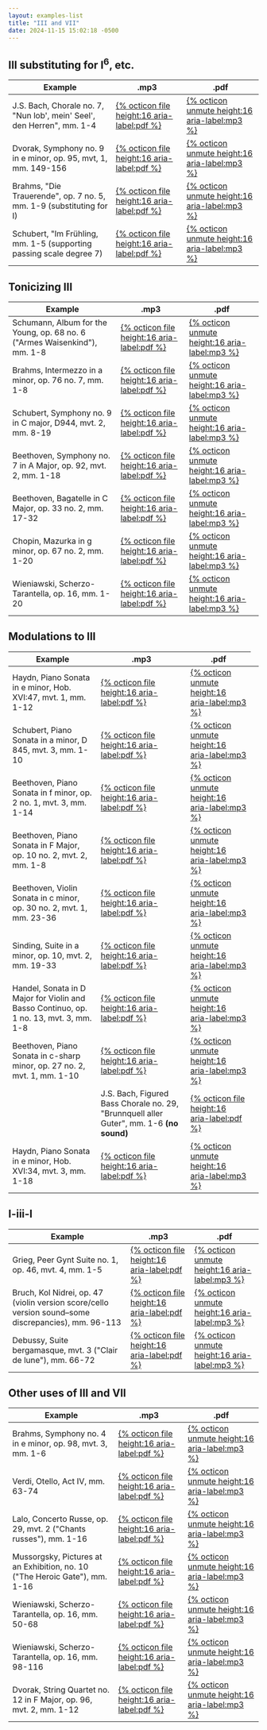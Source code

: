 ```yaml
---
layout: examples-list
title: "III and VII"
date: 2024-11-15 15:02:18 -0500
---
```


## III substituting for I<sup>6</sup>, etc.

<table class="tablesaw tablesaw-stack" data-tablesaw-mode="stack">
  <thead>
    <tr>
      <th>Example</th>
      <th>.mp3</th>
      <th>.pdf</th>
    </tr>
  </thead>
  <tbody>
    <tr>
      <td>J.S. Bach, Chorale no. 7, &quot;Nun lob', mein' Seel', den Herren&quot;, mm. 1-4</td>
      <td><a href="11-iii-vii/37a.pdf">{% octicon file height:16 aria-label:pdf %}</a></td>
      <td><a href="11-iii-vii/37a.mp3">{% octicon unmute height:16 aria-label:mp3 %}</a></td>
    </tr>
    <tr>
      <td>Dvorak, Symphony no. 9 in e minor, op. 95, mvt, 1, mm. 149-156</td>
      <td><a href="11-iii-vii/37b.pdf">{% octicon file height:16 aria-label:pdf %}</a></td>
      <td><a href="11-iii-vii/37b.mp3">{% octicon unmute height:16 aria-label:mp3 %}</a></td>
    </tr>
    <tr>
      <td>Brahms, &quot;Die Trauerende&quot;, op. 7 no. 5, mm. 1-9 (substituting for I) </td>
      <td><a href="11-iii-vii/37d.pdf">{% octicon file height:16 aria-label:pdf %}</a></td>
      <td><a href="11-iii-vii/37d.mp3">{% octicon unmute height:16 aria-label:mp3 %}</a></td>
    </tr>
    <tr>
      <td>Schubert, &quot;Im Fr&uuml;hling, mm. 1-5 (supporting passing scale degree 7) </td>
      <td><a href="11-iii-vii/37e.pdf">{% octicon file height:16 aria-label:pdf %}</a></td>
      <td><a href="11-iii-vii/37e.mp3">{% octicon unmute height:16 aria-label:mp3 %}</a></td>
    </tr>

  </tbody>
</table>

## Tonicizing III

<table class="tablesaw tablesaw-stack" data-tablesaw-mode="stack">
  <thead>
    <tr>
      <th>Example</th>
      <th>.mp3</th>
      <th>.pdf</th>
    </tr>
  </thead>
  <tbody>
    <tr>
      <td>Schumann, Album for the Young, op. 68 no. 6 (&quot;Armes Waisenkind&quot;), mm. 1-8</td>
      <td><a href="11-iii-vii/37f.pdf">{% octicon file height:16 aria-label:pdf %}</a></td>
      <td><a href="11-iii-vii/37f.mp3">{% octicon unmute height:16 aria-label:mp3 %}</a></td>
    </tr>
    <tr>
      <td>Brahms, Intermezzo in a minor, op. 76 no. 7, mm. 1-8</td>
      <td><a href="11-iii-vii/37g.pdf">{% octicon file height:16 aria-label:pdf %}</a></td>
      <td><a href="11-iii-vii/37g.mp3">{% octicon unmute height:16 aria-label:mp3 %}</a></td>
    </tr>
    <tr>
      <td>Schubert, Symphony no. 9 in C major, D944, mvt. 2, mm. 8-19</td>
      <td><a href="11-iii-vii/37h.pdf">{% octicon file height:16 aria-label:pdf %}</a></td>
      <td><a href="11-iii-vii/37h.mp3">{% octicon unmute height:16 aria-label:mp3 %}</a></td>
    </tr>
    <tr>
      <td>Beethoven, Symphony no. 7 in A Major, op. 92, mvt. 2, mm. 1-18</td>
      <td><a href="11-iii-vii/37i.pdf">{% octicon file height:16 aria-label:pdf %}</a></td>
      <td><a href="11-iii-vii/37i.mp3">{% octicon unmute height:16 aria-label:mp3 %}</a></td>
    </tr>
    <tr>
      <td>Beethoven, Bagatelle in C Major, op. 33 no. 2, mm. 17-32</td>
      <td><a href="11-iii-vii/37j.pdf">{% octicon file height:16 aria-label:pdf %}</a></td>
      <td><a href="11-iii-vii/37j.mp3">{% octicon unmute height:16 aria-label:mp3 %}</a></td>
    </tr>
    <tr>
      <td>Chopin, Mazurka in g minor, op. 67 no. 2, mm. 1-20</td>
      <td><a href="11-iii-vii/37k.pdf">{% octicon file height:16 aria-label:pdf %}</a></td>
      <td><a href="11-iii-vii/37k.mp3">{% octicon unmute height:16 aria-label:mp3 %}</a></td>
    </tr>
    <tr>
      <td>Wieniawski, Scherzo-Tarantella, op. 16, mm. 1-20</td>
      <td><a href="11-iii-vii/37l.pdf">{% octicon file height:16 aria-label:pdf %}</a></td>
      <td><a href="11-iii-vii/37l.mp3">{% octicon unmute height:16 aria-label:mp3 %}</a></td>
    </tr>

  </tbody>
</table>

## Modulations to III

<table class="tablesaw tablesaw-stack" data-tablesaw-mode="stack">
  <thead>
    <tr>
      <th>Example</th>
      <th>.mp3</th>
      <th>.pdf</th>
    </tr>
  </thead>
  <tbody>
    <tr>
      <td>Haydn, Piano Sonata in e minor, Hob. XVI:47, mvt. 1, mm. 1-12</td>
      <td><a href="11-iii-vii/37m.pdf">{% octicon file height:16 aria-label:pdf %}</a></td>
      <td><a href="11-iii-vii/37m.mp3">{% octicon unmute height:16 aria-label:mp3 %}</a></td>
    </tr>
    <tr>
      <td>Schubert, Piano Sonata in a minor, D 845, mvt. 3, mm. 1-10</td>
      <td><a href="11-iii-vii/37n.pdf">{% octicon file height:16 aria-label:pdf %}</a></td>
      <td><a href="11-iii-vii/37n.mp3">{% octicon unmute height:16 aria-label:mp3 %}</a></td>
    </tr>
    <tr>
      <td>Beethoven, Piano Sonata in f minor, op. 2 no. 1, mvt. 3, mm. 1-14</td>
      <td><a href="11-iii-vii/37o.pdf">{% octicon file height:16 aria-label:pdf %}</a></td>
      <td><a href="11-iii-vii/37o.mp3">{% octicon unmute height:16 aria-label:mp3 %}</a></td>
    </tr>
    <tr>
      <td>Beethoven, Piano Sonata in F Major, op. 10 no. 2, mvt. 2, mm. 1-8</td>
      <td><a href="11-iii-vii/37p.pdf">{% octicon file height:16 aria-label:pdf %}</a></td>
      <td><a href="11-iii-vii/37p.mp3">{% octicon unmute height:16 aria-label:mp3 %}</a></td>
    </tr>
    <tr>
      <td>Beethoven, Violin Sonata in c minor, op. 30 no. 2, mvt. 1, mm. 23-36</td>
      <td><a href="11-iii-vii/37q.pdf">{% octicon file height:16 aria-label:pdf %}</a></td>
      <td><a href="11-iii-vii/37q.mp3">{% octicon unmute height:16 aria-label:mp3 %}</a></td>
    </tr>
    <tr>
      <td>Sinding, Suite in a minor, op. 10, mvt. 2, mm. 19-33</td>
      <td><a href="11-iii-vii/37t.pdf">{% octicon file height:16 aria-label:pdf %}</a></td>
      <td><a href="11-iii-vii/37r.mp3">{% octicon unmute height:16 aria-label:mp3 %}</a></td>
    </tr>
    <tr>
      <td>Handel, Sonata in D Major for Violin and Basso Continuo, op. 1 no. 13, mvt. 3, mm. 1-8</td>
      <td><a href="11-iii-vii/37s.pdf">{% octicon file height:16 aria-label:pdf %}</a></td>
      <td><a href="11-iii-vii/37s.mp3">{% octicon unmute height:16 aria-label:mp3 %}</a></td>
    </tr>
    <tr>
      <td>Beethoven, Piano Sonata in c-sharp minor, op. 27 no. 2, mvt. 1, mm. 1-10</td>
      <td><a href="11-iii-vii/37t.pdf">{% octicon file height:16 aria-label:pdf %}</a></td>
      <td><a href="11-iii-vii/37t.mp3">{% octicon unmute height:16 aria-label:mp3 %}</a></td>
    </tr>
    <tr>
     <td></td>
      <td>J.S. Bach, Figured Bass Chorale no. 29, &quot;Brunnquell aller Guter&quot;, mm. 1-6 <strong>(no sound)</strong></td>
      <td><a href="11-iii-vii/37u.pdf">{% octicon file height:16 aria-label:pdf %}</a></td>
      <td></td>
    </tr>
    <tr>
      <td>Haydn, Piano Sonata in e minor, Hob. XVI:34, mvt. 3, mm. 1-18</td>
      <td><a href="11-iii-vii/37v.pdf">{% octicon file height:16 aria-label:pdf %}</a></td>
      <td><a href="11-iii-vii/37v.mp3">{% octicon unmute height:16 aria-label:mp3 %}</a></td>
    </tr>

  </tbody>
</table>

## I-iii-I

<table class="tablesaw tablesaw-stack" data-tablesaw-mode="stack">
  <thead>
    <tr>
      <th>Example</th>
      <th>.mp3</th>
      <th>.pdf</th>
    </tr>
  </thead>
  <tbody>
    <tr>
      <td>Grieg, Peer Gynt Suite no. 1, op. 46, mvt. 4, mm. 1-5</td>
      <td><a href="11-iii-vii/37w.pdf">{% octicon file height:16 aria-label:pdf %}</a></td>
      <td><a href="11-iii-vii/37w.mp3">{% octicon unmute height:16 aria-label:mp3 %}</a></td>
    </tr>
    <tr>
      <td>Bruch, Kol Nidrei, op. 47 (violin version score/cello version sound&#8211;some discrepancies), mm. 96-113</td>
      <td><a href="11-iii-vii/37x.pdf">{% octicon file height:16 aria-label:pdf %}</a></td>
      <td><a href="11-iii-vii/37x.mp3">{% octicon unmute height:16 aria-label:mp3 %}</a></td>
    </tr>
    <tr>
      <td>Debussy, Suite bergamasque, mvt. 3 (&quot;Clair de lune&quot;), mm. 66-72</td>
      <td><a href="11-iii-vii/37y.pdf">{% octicon file height:16 aria-label:pdf %}</a></td>
      <td><a href="11-iii-vii/37y.mp3">{% octicon unmute height:16 aria-label:mp3 %}</a></td>
    </tr>

  </tbody>
</table>

## Other uses of III and VII

<table class="tablesaw tablesaw-stack" data-tablesaw-mode="stack">
  <thead>
    <tr>
      <th>Example</th>
      <th>.mp3</th>
      <th>.pdf</th>
    </tr>
  </thead>
  <tbody>
    <tr>
      <td>Brahms, Symphony no. 4 in e minor, op. 98, mvt. 3, mm. 1-6</td>
      <td><a href="11-iii-vii/37z.pdf">{% octicon file height:16 aria-label:pdf %}</a></td>
      <td><a href="11-iii-vii/37z.mp3">{% octicon unmute height:16 aria-label:mp3 %}</a></td>
    </tr>
    <tr>
      <td>Verdi, Otello, Act IV, mm. 63-74</td>
      <td><a href="11-iii-vii/37a1.pdf">{% octicon file height:16 aria-label:pdf %}</a></td>
      <td><a href="11-iii-vii/37a1.mp3">{% octicon unmute height:16 aria-label:mp3 %}</a></td>
    </tr>
    <tr>
      <td>Lalo, Concerto Russe, op. 29, mvt. 2 (&quot;Chants russes&quot;), mm. 1-16</td>
      <td><a href="11-iii-vii/37b1.pdf">{% octicon file height:16 aria-label:pdf %}</a></td>
      <td><a href="11-iii-vii/37b1.mp3">{% octicon unmute height:16 aria-label:mp3 %}</a></td>
    </tr>
    <tr>
      <td>Mussorgsky, Pictures at an Exhibition, no. 10 (&quot;The Heroic Gate&quot;), mm. 1-16</td>
      <td><a href="11-iii-vii/37c1.pdf">{% octicon file height:16 aria-label:pdf %}</a></td>
      <td><a href="11-iii-vii/37c1.mp3">{% octicon unmute height:16 aria-label:mp3 %}</a></td>
    </tr>
    <tr>
      <td>Wieniawski, Scherzo-Tarantella, op. 16, mm. 50-68</td>
      <td><a href="11-iii-vii/37d1.pdf">{% octicon file height:16 aria-label:pdf %}</a></td>
      <td><a href="11-iii-vii/37d1.mp3">{% octicon unmute height:16 aria-label:mp3 %}</a></td>
    </tr>
    <tr>
      <td>Wieniawski, Scherzo-Tarantella, op. 16, mm. 98-116</td>
      <td><a href="11-iii-vii/37e1.pdf">{% octicon file height:16 aria-label:pdf %}</a></td>
      <td><a href="11-iii-vii/37e1.mp3">{% octicon unmute height:16 aria-label:mp3 %}</a></td>
    </tr>
    <tr>
      <td>Dvorak, String Quartet no. 12 in F Major, op. 96, mvt. 2, mm. 1-12</td>
      <td><a href="11-iii-vii/37f1.pdf">{% octicon file height:16 aria-label:pdf %}</a></td>
      <td><a href="11-iii-vii/37f1.mp3">{% octicon unmute height:16 aria-label:mp3 %}</a></td>
    </tr>

  </tbody>
</table>
